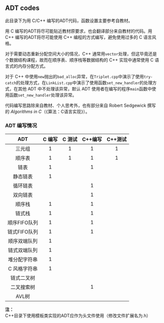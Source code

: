 ## ADT codes

此目录下为用 C/C++ 编写的ADT代码，函数设置主要参考自教材。

用 C 编写的ADT将尽可能贴近教材原要求，也会翻译部分来自教材的代码。用 C++ 编写的ADT将尽可能使用 C++ 编程的方式编写，避免使用过多的 C 语言风格。

对于需要动态重新分配空间大小的情况，C++ 通常用`vector`处理，但这毕竟还是个数据结构课程，故而在顺序表、顺序栈等数据结构的 C++ 实现中通常使用 C 语言式的内存分配方式。

对于 C++ 中使用`new`抛出的`bad_alloc`异常，在`Triplet.cpp`中演示了使用`try-catch`的处理方式，在`LinkList.cpp`中演示了使用函数`set_new_handler`的处理方式，在其他 ADT 中不处理该异常，默认 ADT 使用者在编写的程序`main`函数中使用函数`set_new_handler`处理该异常。

代码编写思路除来自教材、个人思考外，也有部分来自 Robert Sedgewick 撰写的 *Algorithms in C*（《算法：C语言实现》）。

### ADT 编写情况

|ADT|C 编写|C 测试|C++编写|C++测试|
|:--:|:--:|:--:|:--:|:--:|
|三元组|1|1|1|1|
|顺序表|1|1|1|1|
|链表|1||1||
|静态链表|1||||
|循环链表|||1||
|双向链表|||1||
|顺序栈|1||1||
|链式栈|1||1||
|顺序FIFO队列|1||1||
|链式FIFO队列|1||1||
|顺序双端队列|1||||
|链式双端队列|1||||
|堆分配字符串|1||||
|C 风格字符串|1||||
|链式二叉树|||||
|二叉搜索树|||1||
|AVL树|||||

**注：** C++目录下使用模板类实现的ADT应作为头文件使用（修改文件扩展名为.h）
